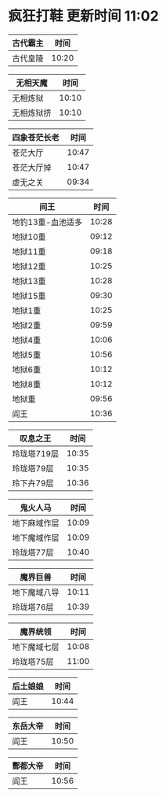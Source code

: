 # 疯狂打鞋 更新时间 11:02

| 古代霸主   | 时间    |
|--------|-------|
| 古代皇陵 | 10:20 |

| 无相天魔   | 时间    |
|--------|-------|
| 无相炼狱 | 10:10 |
| 无相炼狱挤 | 10:10 |

| 四象苍茫长老   | 时间    |
|--------|-------|
| 苍茫大厅 | 10:47 |
| 苍茫大厅掉 | 10:47 |
| 虚无之关 | 09:34 |

| 间王   | 时间    |
|--------|-------|
| 地钓13重-血池适多 | 10:28 |
| 地狱10重 | 09:12 |
| 地狱11重 | 09:18 |
| 地狱12重 | 10:25 |
| 地狱13重 | 10:28 |
| 地狱15重 | 09:30 |
| 地狱1重 | 10:25 |
| 地狱2重 | 09:59 |
| 地狱4重 | 10:06 |
| 地狱5重 | 10:56 |
| 地狱6重 | 10:12 |
| 地狱8重 | 10:12 |
| 地狱重 | 09:56 |
| 阎王 | 10:36 |

| 叹息之王   | 时间    |
|--------|-------|
| 玲珑塔719层 | 10:35 |
| 玲珑塔79层 | 10:35 |
| 玲下卉79层 | 10:36 |

| 鬼火人马   | 时间    |
|--------|-------|
| 地下麻域作层 | 10:09 |
| 地下魔域作层 | 10:09 |
| 玲珑塔77层 | 10:40 |

| 魔界巨兽   | 时间    |
|--------|-------|
| 地下魔域八导 | 10:11 |
| 玲珑塔76层 | 10:39 |

| 魔界统领   | 时间    |
|--------|-------|
| 地下魔域七层 | 10:08 |
| 玲珑塔75层 | 11:00 |

| 后土娘娘   | 时间    |
|--------|-------|
| 阎王 | 10:44 |

| 东岳大帝   | 时间    |
|--------|-------|
| 阎王 | 10:50 |

| 酆都大帝   | 时间    |
|--------|-------|
| 阎王 | 10:56 |